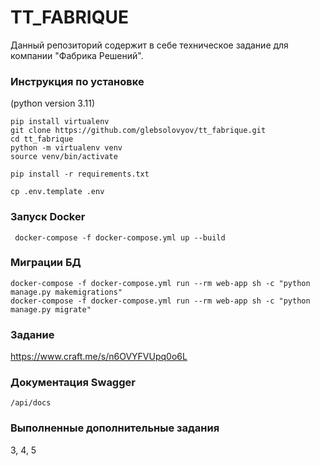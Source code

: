 # TT_FABRIQUE

Данный репозиторий содержит в себе техническое задание для компании "Фабрика Решений".
### Инструкция по установке
(python version 3.11)

```
pip install virtualenv
git clone https://github.com/glebsolovyov/tt_fabrique.git
cd tt_fabrique
python -m virtualenv venv
source venv/bin/activate

pip install -r requirements.txt

cp .env.template .env
```

### Запуск Docker
```
 docker-compose -f docker-compose.yml up --build
```

### Миграции БД
```
docker-compose -f docker-compose.yml run --rm web-app sh -c "python manage.py makemigrations"
docker-compose -f docker-compose.yml run --rm web-app sh -c "python manage.py migrate"       
```

### Задание

https://www.craft.me/s/n6OVYFVUpq0o6L

### Документация Swagger

```
/api/docs
```

### Выполненные дополнительные задания

3, 4, 5